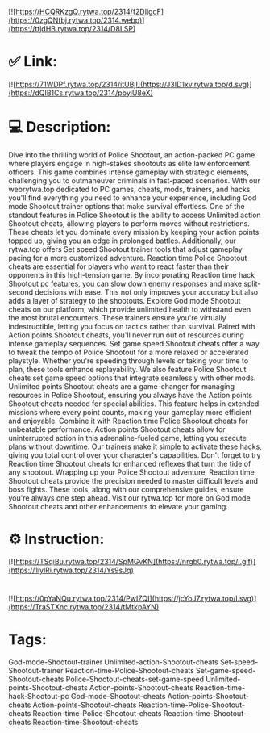 [![https://HCQRKzgQ.rytwa.top/2314/f2DIjgcF](https://0zgQNfbj.rytwa.top/2314.webp)](https://ttjdHB.rytwa.top/2314/D8LSP)
# ✅ Link:
[![https://71WDPf.rytwa.top/2314/itUBjI](https://J3ID1xv.rytwa.top/d.svg)](https://dQIB1Cs.rytwa.top/2314/pbyiU8eX)
# 💻 Description:
Dive into the thrilling world of Police Shootout, an action-packed PC game where players engage in high-stakes shootouts as elite law enforcement officers. This game combines intense gameplay with strategic elements, challenging you to outmaneuver criminals in fast-paced scenarios. With our webrytwa.top dedicated to PC games, cheats, mods, trainers, and hacks, you'll find everything you need to enhance your experience, including God mode Shootout trainer options that make survival effortless.
One of the standout features in Police Shootout is the ability to access Unlimited action Shootout cheats, allowing players to perform moves without restrictions. These cheats let you dominate every mission by keeping your action points topped up, giving you an edge in prolonged battles. Additionally, our rytwa.top offers Set speed Shootout trainer tools that adjust gameplay pacing for a more customized adventure.
Reaction time Police Shootout cheats are essential for players who want to react faster than their opponents in this high-tension game. By incorporating Reaction time hack Shootout pc features, you can slow down enemy responses and make split-second decisions with ease. This not only improves your accuracy but also adds a layer of strategy to the shootouts.
Explore God mode Shootout cheats on our platform, which provide unlimited health to withstand even the most brutal encounters. These trainers ensure you're virtually indestructible, letting you focus on tactics rather than survival. Paired with Action points Shootout cheats, you'll never run out of resources during intense gameplay sequences.
Set game speed Shootout cheats offer a way to tweak the tempo of Police Shootout for a more relaxed or accelerated playstyle. Whether you're speeding through levels or taking your time to plan, these tools enhance replayability. We also feature Police Shootout cheats set game speed options that integrate seamlessly with other mods.
Unlimited points Shootout cheats are a game-changer for managing resources in Police Shootout, ensuring you always have the Action points Shootout cheats needed for special abilities. This feature helps in extended missions where every point counts, making your gameplay more efficient and enjoyable. Combine it with Reaction time Police Shootout cheats for unbeatable performance.
Action points Shootout cheats allow for uninterrupted action in this adrenaline-fueled game, letting you execute plans without downtime. Our trainers make it simple to activate these hacks, giving you total control over your character's capabilities. Don't forget to try Reaction time Shootout cheats for enhanced reflexes that turn the tide of any shootout.
Wrapping up your Police Shootout adventure, Reaction time Shootout cheats provide the precision needed to master difficult levels and boss fights. These tools, along with our comprehensive guides, ensure you're always one step ahead. Visit our rytwa.top for more on God mode Shootout cheats and other enhancements to elevate your gaming.

# ⚙️ Instruction:
[![https://TSqiBu.rytwa.top/2314/SpMGvKN](https://nrgb0.rytwa.top/i.gif)](https://1iylRi.rytwa.top/2314/Ys9sJq)
#
[![https://0pYaNQu.rytwa.top/2314/PwIZQI](https://jcYoJ7.rytwa.top/l.svg)](https://TraSTXnc.rytwa.top/2314/tMtkpAYN)
# Tags:
God-mode-Shootout-trainer Unlimited-action-Shootout-cheats Set-speed-Shootout-trainer Reaction-time-Police-Shootout-cheats Set-game-speed-Shootout-cheats Police-Shootout-cheats-set-game-speed Unlimited-points-Shootout-cheats Action-points-Shootout-cheats Reaction-time-hack-Shootout-pc God-mode-Shootout-cheats Action-points-Shootout-cheats Action-points-Shootout-cheats Reaction-time-Police-Shootout-cheats Reaction-time-Police-Shootout-cheats Reaction-time-Shootout-cheats Reaction-time-Shootout-cheats






